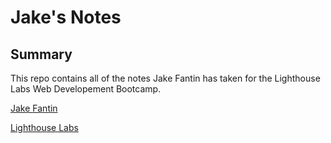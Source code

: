 # Jake's Notes

## Summary

This repo contains all of the notes Jake Fantin has taken for the Lighthouse Labs Web Developement Bootcamp.

[Jake Fantin](https://github.com/JakeFantin)

[Lighthouse Labs](https://www.lighthouselabs.ca/)